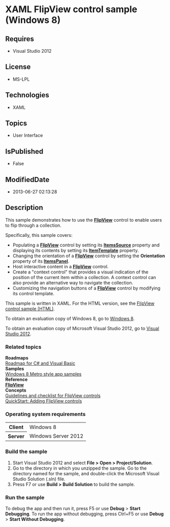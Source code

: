 # XAML FlipView control sample (Windows 8)
## Requires
* Visual Studio 2012
## License
* MS-LPL
## Technologies
* XAML
## Topics
* User Interface
## IsPublished
* False
## ModifiedDate
* 2013-06-27 02:13:28
## Description

<div id="mainSection">
<p>This sample demonstrates how to use the <a href="http://msdn.microsoft.com/library/windows/apps/br242678">
<b>FlipView</b></a> control to enable users to flip through a collection. </p>
<p>Specifically, this sample covers:</p>
<ul>
<li>Populating a <a href="http://msdn.microsoft.com/library/windows/apps/br242678">
<b>FlipView</b></a> control by setting its <a href="http://msdn.microsoft.com/library/windows/apps/br242828">
<b>ItemsSource</b></a> property and displaying its contents by setting its <a href="http://msdn.microsoft.com/library/windows/apps/br242830">
<b>ItemTemplate</b></a> property. </li><li>Changing the orientation of a <a href="http://msdn.microsoft.com/library/windows/apps/br242678">
<b>FlipView</b></a> control by setting the <b>Orientation</b> property of its <a href="http://msdn.microsoft.com/library/windows/apps/br242826">
<b>ItemsPanel</b></a>. </li><li>Host interactive content in a <a href="http://msdn.microsoft.com/library/windows/apps/br242678">
<b>FlipView</b></a> control. </li><li>Create a &quot;context control&quot; that provides a visual indication of the position of the current item within a collection. A context control can also provide an alternative way to navigate the collection.
</li><li>Customizing the navigation buttons of a <a href="http://msdn.microsoft.com/library/windows/apps/br242678">
<b>FlipView</b></a> control by modifying its control template. </li></ul>
<p>This sample is written in XAML. For the HTML version, see the <a href="http://go.microsoft.com/fwlink/?LinkId=242387">
FlipView control sample (HTML)</a>.</p>
<p>To obtain an evaluation copy of Windows&nbsp;8, go to <a href="http://go.microsoft.com/fwlink/?LinkId=241655">
Windows&nbsp;8</a>.</p>
<p>To obtain an evaluation copy of Microsoft Visual Studio&nbsp;2012, go to <a href="http://go.microsoft.com/fwlink/?LinkId=241656">
Visual Studio&nbsp;2012</a>.</p>
<h3><a id="related_topics"></a>Related topics</h3>
<dl><dt><b>Roadmaps</b> </dt><dt><a href="http://msdn.microsoft.com/library/windows/apps/br229583">Roadmap for C# and Visual Basic</a>
</dt><dt><b>Samples</b> </dt><dt><a href="http://go.microsoft.com/fwlink/p/?LinkID=227694">Windows 8 Metro style app samples</a>
</dt><dt><b>Reference</b> </dt><dt><a href="http://msdn.microsoft.com/library/windows/apps/br242678"><b>FlipView</b></a>
</dt><dt><b>Concepts</b> </dt><dt><a href="http://msdn.microsoft.com/library/windows/apps/hh780630">Guidelines and checklist for FlipView controls</a>
</dt><dt><a href="http://msdn.microsoft.com/library/windows/apps/hh781233">QuickStart: Adding FlipView controls</a>
</dt></dl>
<h3>Operating system requirements</h3>
<table>
<tbody>
<tr>
<th>Client</th>
<td><dt>Windows&nbsp;8 </dt></td>
</tr>
<tr>
<th>Server</th>
<td><dt>Windows Server&nbsp;2012 </dt></td>
</tr>
</tbody>
</table>
<h3>Build the sample</h3>
<ol>
<li>Start Visual Studio&nbsp;2012 and select <b>File &gt; Open &gt; Project/Solution</b>.
</li><li>Go to the directory in which you unzipped the sample. Go to the directory named for the sample, and double-click the Microsoft Visual Studio Solution (.sln) file.
</li><li>Press F7 or use <b>Build &gt; Build Solution</b> to build the sample. </li></ol>
<h3>Run the sample</h3>
<p>To debug the app and then run it, press F5 or use <b>Debug</b> &gt; <b>Start Debugging</b>. To run the app without debugging, press Ctrl&#43;F5 or use
<b>Debug</b> &gt; <b>Start Without Debugging</b>.</p>
</div>
